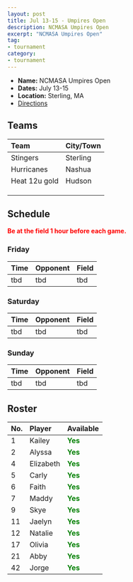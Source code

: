 ```yaml
---
layout: post
title: Jul 13-15 - Umpires Open
description: NCMASA Umpires Open
excerpt: "NCMASA Umpires Open"
tag:
- tournament
category:
- tournament
---
```

* **Name:** NCMASA Umpires Open
* **Dates:** July 13-15
* **Location:** Sterling, MA 
* [Directions](https://seanmerrow.github.io/heatgold/fields/sterling_griffin)   

## Teams

|Team                        |City/Town        |
|:---------------------------|:----------------|
|Stingers                    |Sterling  	     | 
|Hurricanes	                 |Nashua 	         |
|Heat 12u gold	             |Hudson 	         |
|                            | 	               |
|                            | 	               |
|                            | 	               |


## Schedule
**<span style="color:red">Be at the field 1 hour before each game.</span>**

### Friday

| Time | Opponent | Field |
|:---  |:---      |:---   |
| tbd  | tbd      | tbd   |


### Saturday

| Time | Opponent | Field |
|:---  |:---      |:---   |
| tbd  | tbd      | tbd   |


### Sunday

| Time | Opponent | Field |
|:---  |:---      |:---   |
| tbd  | tbd      | tbd   |

## Roster

|No.|Player|Available|
|:---|:---------|:---|
|1   |Kailey    |<span style="color:green">**Yes**</span>|
|2   |Alyssa    |<span style="color:green">**Yes**</span>|
|4   |Elizabeth |<span style="color:green">**Yes**</span>|
|5   |Carly     |<span style="color:green">**Yes**</span>|
|6   |Faith     |<span style="color:green">**Yes**</span>|
|7   |Maddy     |<span style="color:green">**Yes**</span>|
|9   |Skye      |<span style="color:green">**Yes**</span>|
|11  |Jaelyn    |<span style="color:green">**Yes**</span>|
|12  |Natalie   |<span style="color:green">**Yes**</span>|
|17  |Olivia    |<span style="color:green">**Yes**</span>|
|21  |Abby      |<span style="color:green">**Yes**</span>|
|42  |Jorge     |<span style="color:green">**Yes**</span>|
